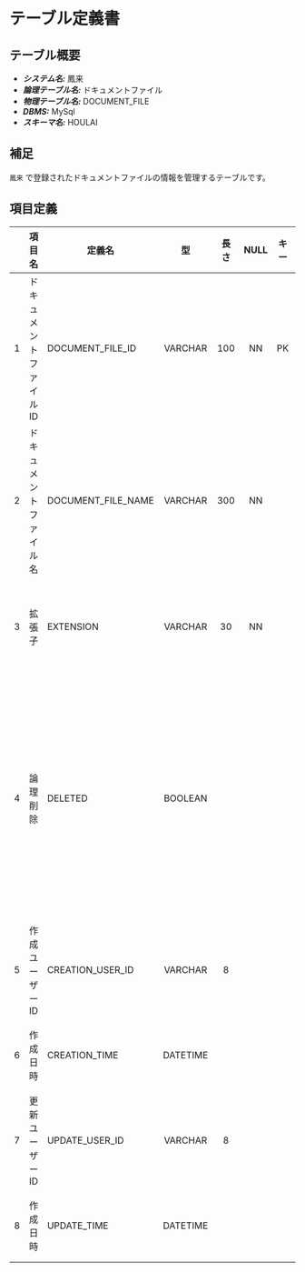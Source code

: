 # テーブル定義書

## テーブル概要

- **_システム名:_** 鳳来
- **_論理テーブル名:_** ドキュメントファイル
- **_物理テーブル名:_** DOCUMENT_FILE
- **_DBMS:_** MySql
- **_スキーマ名:_** HOULAI

## 補足

`鳳来` で登録されたドキュメントファイルの情報を管理するテーブルです。

## 項目定義

|     | 項目名                  | 定義名             |    型    | 長さ | NULL | キー | デフォルト | 説明                                                                                |
| :-: | :---------------------- | ------------------ | :------: | :--: | :--: | :--: | :--------: | ----------------------------------------------------------------------------------- |
|  1  | ドキュメントファイル ID | DOCUMENT_FILE_ID   | VARCHAR  | 100  |  NN  |  PK  |            | リソースを識別する一意の値                                                          |
|  2  | ドキュメントファイル名  | DOCUMENT_FILE_NAME | VARCHAR  | 300  |  NN  |      |            | ドキュメントファイルの名前                                                          |
|  3  | 拡張子                  | EXTENSION          | VARCHAR  |  30  |  NN  |      |            | ドキュメントファイルの拡張子                                                        |
|  4  | 論理削除                | DELETED            | BOOLEAN  |      |      |      |   false    | レコードの論理削除可否</br>false: 論理削除されていない</br>true: 論理削除されている |
|  5  | 作成ユーザー ID         | CREATION_USER_ID   | VARCHAR  |  8   |      |      |            | レコードを作成したユーザー ID                                                       |
|  6  | 作成日時                | CREATION_TIME      | DATETIME |      |      |      |            | レコードの作成日時                                                                  |
|  7  | 更新ユーザー ID         | UPDATE_USER_ID     | VARCHAR  |  8   |      |      |            | レコードを更新したユーザー ID                                                       |
|  8  | 作成日時                | UPDATE_TIME        | DATETIME |      |      |      |            | レコードの更新日時                                                                  |
